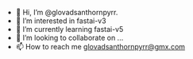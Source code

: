 - 👋 Hi, I’m @glovadsanthornpyrr.
- 👀 I’m interested in fastai-v3
- 🌱 I’m currently learning fastai-v5
- 💞️ I’m looking to collaborate on ...
- 📫 How to reach me glovadsanthornpyrr@gmx.com
<!---
glovadsanthornpyrr/glovadsanthornpyrr is a ✨ special ✨ repository because its `README.md` (this file) appears on your GitHub profile.
You can click the Preview link to take a look at your changes.
--->
